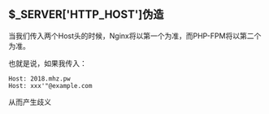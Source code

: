 ## $_SERVER['HTTP_HOST']伪造

当我们传入两个Host头的时候，Nginx将以第一个为准，而PHP-FPM将以第二个为准。

也就是说，如果我传入：

```
Host: 2018.mhz.pw
Host: xxx'"@example.com
```

从而产生歧义